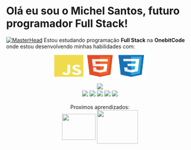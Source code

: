 
# Olá eu sou o Michel Santos, futuro programador Full Stack! 
[![MasterHead](https://d15k2d11r6t6rl.cloudfront.net/public/users/Integrators/7ba73aaa-3da9-4cf1-abf2-ccc85dea5875/uid_3592131/logo-obc-2021-lightbg.png)](github.com/MichelSant0s)
Estou estudando programação **Full Stack** na **OnebitCode** onde estou desenvolvendo minhas habilidades com:<br>
<div align="center">
  <img align="center" alt="Rafa-Js" height="60" width="80" src="https://raw.githubusercontent.com/devicons/devicon/master/icons/javascript/javascript-plain.svg">
  <img align="center" alt="Rafa-HTML" height="60" width="80" src="https://raw.githubusercontent.com/devicons/devicon/master/icons/html5/html5-original.svg">
  <img align="center" alt="Rafa-CSS" height="60" width="80" src="https://raw.githubusercontent.com/devicons/devicon/master/icons/css3/css3-original.svg">
  </div>
<br>
<div align="center">
  <a href="https://github.com/MichelSant0s">
<img height="180em" src="https://github-readme-stats.vercel.app/api?username=michelsant0s&show_icons=true&theme=monokai&include_all_commits=true&count_private=true"/>
  </div>
<div align="center"> 
  <a href="" target="_blank"><img src="https://img.shields.io/badge/-Instagram-%23E4405F?style=for-the-badge&logo=instagram&logoColor=white" target="_blank"></a>
 	<a href="" target="_blank"><img src="https://img.shields.io/badge/Twitch-9146FF?style=for-the-badge&logo=twitch&logoColor=white" target="_blank"></a>
 <a href="" target="_blank"><img src="https://img.shields.io/badge/Discord-7289DA?style=for-the-badge&logo=discord&logoColor=white" target="_blank"></a> 
  <a href = "mailto:michelreach@live.com"><img src="https://img.shields.io/badge/-Gmail-%23333?style=for-the-badge&logo=gmail&logoColor=white" target="_blank"></a>
  <a href="" target="_blank"><img src="https://img.shields.io/badge/-LinkedIn-%230077B5?style=for-the-badge&logo=linkedin&logoColor=white" target="_blank"></a> 
</div>
<br>
  <div align="center">
  Proximos aprendizados:
    <br>
     <img align="center" height="70" width="90" src="https://cdn.jsdelivr.net/gh/devicons/devicon/icons/react/react-original-wordmark.svg" />
     <img align="center" height="90" width="110"src="https://cdn.jsdelivr.net/gh/devicons/devicon/icons/nodejs/nodejs-original-wordmark.svg" />
    
  </div>
